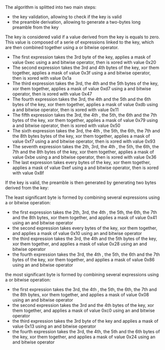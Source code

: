The algorithm is splitted into two main steps:
- the key validation, allowing to check if the key is valid
- the preamble derivation, allowing to generate a two-bytes long preamble from the key

The key is considered valid if a value derived from the key is equals to zero.
This value is composed of a serie of expressions linked to the key, which are then combined together using a or bitwise operator.

- The first expression takes the 3rd byte of the key, applies a mask of value 0xec using a and bitwise operator, then is xored with value 0x20
- The second expression takes the 3rd and 4th bytes of the key, xor them together, applies a mask of value 0x3f using a and bitwise operator, then is xored with value 0x1a
- The third expression takes the 3rd, the 4th and the 5th bytes of the key, xor them together, applies a mask of value 0xd7 using a and bitwise operator, then is xored with value 0x47
- The fourth expression takes the 3rd, the 4th and the 5th and the 6th bytes of the key, xor them together, applies a mask of value 0xdb using a and bitwise operator, then is xored with value 0x11
- The fifth expression takes the 3rd, the 4th , the 5th, the 6th and the 7th bytes of the key, xor them together, applies a mask of value 0x79 using a and bitwise operator, then is xored with value 0x50
- The sixth expression takes the 3rd, the 4th , the 5th, the 6th, the 7th and the 8th bytes bytes of the key, xor them together, applies a mask of value 0xf7 using a and bitwise operator, then is xored with value 0x93
- The seventh expression takes the 2th, 3rd, the 4th , the 5th, the 6th, the 7th and the 8th bytes of the key, xor them together, applies a mask of value 0xbe using a and bitwise operator, then is xored with value 0x36
- The last expression takes every bytes of the key, xor them together, applies a mask of value 0xef using a and bitwise operator, then is xored with value 0x8f

If the key is valid, the preamble is then generated by generating two bytes derived from the key:

The least significant byte is formed by combining several expressions using a or bitwise operation:
- the first expression takes the 2th, 3rd, the 4th , the 5th, the 6th, the 7th and the 8th bytes, xor them together, and applies a mask of value 0x41 using an and bitwise operator
- the second expression takes every bytes of the key, xor them together, and applies a mask of value 0x10 using an and bitwise operator
- the third expression takes the 3rd, the 4th and the 5th bytes of the key, xor them together, and applies a mask of value 0x28 using an and bitwise operator
- the fourth expression takes the 3rd, the 4th , the 5th, the 6th and the 7th bytes of the key, xor them together, and applies a mask of value 0x86 using an and bitwise operator

the most significant byte is formed by combining several expressions using a or bitwise operation:
- the first expression takes the 3rd, the 4th , the 5th, the 6th, the 7th and the 8th bytes, xor them together, and applies a mask of value 0x08 using an and bitwise operator
- the second expression takes the 3rd and the 4th bytes of the key, xor them together, and applies a mask of value 0xc0 using an and bitwise operator
- the third expression takes the 3rd byte of the key and applies a mask of value 0x13 using an and bitwise operator
- the fourth expression takes the 3rd, the 4th, the 5th and the 6th bytes of the key, xor them together, and applies a mask of value 0x24 using an and bitwise operator
